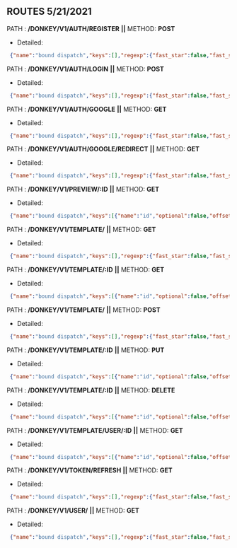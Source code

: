 ## ROUTES 5/21/2021

PATH : **/DONKEY/V1/AUTH/REGISTER** **||** METHOD: **POST** 
- Detailed:
```json
 {"name":"bound dispatch","keys":[],"regexp":{"fast_star":false,"fast_slash":false},"route":{"path":"/donkey/v1/auth/register","stack":[{"name":"routeGuard","keys":[],"regexp":{"fast_star":false,"fast_slash":false},"method":"post"},{"name":"textParser","keys":[],"regexp":{"fast_star":false,"fast_slash":false},"method":"post"},{"name":"routeHandler","keys":[],"regexp":{"fast_star":false,"fast_slash":false},"method":"post"}],"methods":{"post":true}}}
```
          
PATH : **/DONKEY/V1/AUTH/LOGIN** **||** METHOD: **POST** 
- Detailed:
```json
 {"name":"bound dispatch","keys":[],"regexp":{"fast_star":false,"fast_slash":false},"route":{"path":"/donkey/v1/auth/login","stack":[{"name":"routeGuard","keys":[],"regexp":{"fast_star":false,"fast_slash":false},"method":"post"},{"name":"textParser","keys":[],"regexp":{"fast_star":false,"fast_slash":false},"method":"post"},{"name":"routeHandler","keys":[],"regexp":{"fast_star":false,"fast_slash":false},"method":"post"}],"methods":{"post":true}}}
```
          
PATH : **/DONKEY/V1/AUTH/GOOGLE** **||** METHOD: **GET** 
- Detailed:
```json
 {"name":"bound dispatch","keys":[],"regexp":{"fast_star":false,"fast_slash":false},"route":{"path":"/donkey/v1/auth/google","stack":[{"name":"routeGuard","keys":[],"regexp":{"fast_star":false,"fast_slash":false},"method":"get"},{"name":"authenticate","keys":[],"regexp":{"fast_star":false,"fast_slash":false},"method":"get"},{"name":"routeHandler","keys":[],"regexp":{"fast_star":false,"fast_slash":false},"method":"get"}],"methods":{"get":true}}}
```
          
PATH : **/DONKEY/V1/AUTH/GOOGLE/REDIRECT** **||** METHOD: **GET** 
- Detailed:
```json
 {"name":"bound dispatch","keys":[],"regexp":{"fast_star":false,"fast_slash":false},"route":{"path":"/donkey/v1/auth/google/redirect","stack":[{"name":"routeGuard","keys":[],"regexp":{"fast_star":false,"fast_slash":false},"method":"get"},{"name":"authenticate","keys":[],"regexp":{"fast_star":false,"fast_slash":false},"method":"get"},{"name":"routeHandler","keys":[],"regexp":{"fast_star":false,"fast_slash":false},"method":"get"}],"methods":{"get":true}}}
```
          
PATH : **/DONKEY/V1/PREVIEW/:ID** **||** METHOD: **GET** 
- Detailed:
```json
 {"name":"bound dispatch","keys":[{"name":"id","optional":false,"offset":22}],"regexp":{"fast_star":false,"fast_slash":false},"route":{"path":"/donkey/v1/preview/:id","stack":[{"name":"routeGuard","keys":[],"regexp":{"fast_star":false,"fast_slash":false},"method":"get"},{"name":"<anonymous>","keys":[],"regexp":{"fast_star":false,"fast_slash":false},"method":"get"},{"name":"routeHandler","keys":[],"regexp":{"fast_star":false,"fast_slash":false},"method":"get"}],"methods":{"get":true}}}
```
          
PATH : **/DONKEY/V1/TEMPLATE/** **||** METHOD: **GET** 
- Detailed:
```json
 {"name":"bound dispatch","keys":[],"regexp":{"fast_star":false,"fast_slash":false},"route":{"path":"/donkey/v1/template/","stack":[{"name":"routeGuard","keys":[],"regexp":{"fast_star":false,"fast_slash":false},"method":"get"},{"name":"<anonymous>","keys":[],"regexp":{"fast_star":false,"fast_slash":false},"method":"get"},{"name":"routeHandler","keys":[],"regexp":{"fast_star":false,"fast_slash":false},"method":"get"}],"methods":{"get":true}}}
```
          
PATH : **/DONKEY/V1/TEMPLATE/:ID** **||** METHOD: **GET** 
- Detailed:
```json
 {"name":"bound dispatch","keys":[{"name":"id","optional":false,"offset":23}],"regexp":{"fast_star":false,"fast_slash":false},"route":{"path":"/donkey/v1/template/:id","stack":[{"name":"routeGuard","keys":[],"regexp":{"fast_star":false,"fast_slash":false},"method":"get"},{"name":"<anonymous>","keys":[],"regexp":{"fast_star":false,"fast_slash":false},"method":"get"},{"name":"routeHandler","keys":[],"regexp":{"fast_star":false,"fast_slash":false},"method":"get"}],"methods":{"get":true}}}
```
          
PATH : **/DONKEY/V1/TEMPLATE/** **||** METHOD: **POST** 
- Detailed:
```json
 {"name":"bound dispatch","keys":[],"regexp":{"fast_star":false,"fast_slash":false},"route":{"path":"/donkey/v1/template/","stack":[{"name":"routeGuard","keys":[],"regexp":{"fast_star":false,"fast_slash":false},"method":"post"},{"name":"<anonymous>","keys":[],"regexp":{"fast_star":false,"fast_slash":false},"method":"post"},{"name":"textParser","keys":[],"regexp":{"fast_star":false,"fast_slash":false},"method":"post"},{"name":"routeHandler","keys":[],"regexp":{"fast_star":false,"fast_slash":false},"method":"post"}],"methods":{"post":true}}}
```
          
PATH : **/DONKEY/V1/TEMPLATE/:ID** **||** METHOD: **PUT** 
- Detailed:
```json
 {"name":"bound dispatch","keys":[{"name":"id","optional":false,"offset":23}],"regexp":{"fast_star":false,"fast_slash":false},"route":{"path":"/donkey/v1/template/:id","stack":[{"name":"routeGuard","keys":[],"regexp":{"fast_star":false,"fast_slash":false},"method":"put"},{"name":"<anonymous>","keys":[],"regexp":{"fast_star":false,"fast_slash":false},"method":"put"},{"name":"textParser","keys":[],"regexp":{"fast_star":false,"fast_slash":false},"method":"put"},{"name":"routeHandler","keys":[],"regexp":{"fast_star":false,"fast_slash":false},"method":"put"}],"methods":{"put":true}}}
```
          
PATH : **/DONKEY/V1/TEMPLATE/:ID** **||** METHOD: **DELETE** 
- Detailed:
```json
 {"name":"bound dispatch","keys":[{"name":"id","optional":false,"offset":23}],"regexp":{"fast_star":false,"fast_slash":false},"route":{"path":"/donkey/v1/template/:id","stack":[{"name":"routeGuard","keys":[],"regexp":{"fast_star":false,"fast_slash":false},"method":"delete"},{"name":"<anonymous>","keys":[],"regexp":{"fast_star":false,"fast_slash":false},"method":"delete"},{"name":"routeHandler","keys":[],"regexp":{"fast_star":false,"fast_slash":false},"method":"delete"}],"methods":{"delete":true}}}
```
          
PATH : **/DONKEY/V1/TEMPLATE/USER/:ID** **||** METHOD: **GET** 
- Detailed:
```json
 {"name":"bound dispatch","keys":[{"name":"id","optional":false,"offset":29}],"regexp":{"fast_star":false,"fast_slash":false},"route":{"path":"/donkey/v1/template/user/:id","stack":[{"name":"routeGuard","keys":[],"regexp":{"fast_star":false,"fast_slash":false},"method":"get"},{"name":"<anonymous>","keys":[],"regexp":{"fast_star":false,"fast_slash":false},"method":"get"},{"name":"routeHandler","keys":[],"regexp":{"fast_star":false,"fast_slash":false},"method":"get"}],"methods":{"get":true}}}
```
          
PATH : **/DONKEY/V1/TOKEN/REFRESH** **||** METHOD: **GET** 
- Detailed:
```json
 {"name":"bound dispatch","keys":[],"regexp":{"fast_star":false,"fast_slash":false},"route":{"path":"/donkey/v1/token/refresh","stack":[{"name":"routeGuard","keys":[],"regexp":{"fast_star":false,"fast_slash":false},"method":"get"},{"name":"routeHandler","keys":[],"regexp":{"fast_star":false,"fast_slash":false},"method":"get"}],"methods":{"get":true}}}
```
          
PATH : **/DONKEY/V1/USER/** **||** METHOD: **GET** 
- Detailed:
```json
 {"name":"bound dispatch","keys":[],"regexp":{"fast_star":false,"fast_slash":false},"route":{"path":"/donkey/v1/user/","stack":[{"name":"routeGuard","keys":[],"regexp":{"fast_star":false,"fast_slash":false},"method":"get"},{"name":"routeHandler","keys":[],"regexp":{"fast_star":false,"fast_slash":false},"method":"get"}],"methods":{"get":true}}}
```
          
